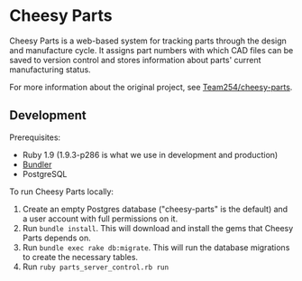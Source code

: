 Cheesy Parts
============

Cheesy Parts is a web-based system for tracking parts through the design and manufacture cycle. It assigns
part numbers with which CAD files can be saved to version control and stores information about parts'
current manufacturing status.

For more information about the original project, see [Team254/cheesy-parts](https://github.com/Team254/cheesy-parts).

## Development

Prerequisites: 

* Ruby 1.9 (1.9.3-p286 is what we use in development and production)
* [Bundler](http://gembundler.com)
* PostgreSQL

To run Cheesy Parts locally:

1. Create an empty Postgres database ("cheesy-parts" is the default) and a user account with full permissions on it.
1. Run `bundle install`. This will download and install the gems that Cheesy Parts depends on.
1. Run `bundle exec rake db:migrate`. This will run the database migrations to create the necessary tables.
1. Run `ruby parts_server_control.rb run`